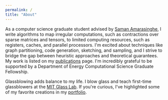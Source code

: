 ```yaml
---
permalink: /
title: "About"
---
```

As a computer science graduate student advised by [Saman Amarasinghe](https://people.csail.mit.edu/saman/), I write algorithms to map irregular computations, such as contractions over sparse matrices and tensors, to limited computing resources, such as registers, caches, and parallel processors. I'm excited about techniques like graph partitioning, code generation, sketching, and sampling, and I strive to bridge the gap between heuristic approaches and theoretical guarantees. My work is listed on my [publications](/publications/) page. I'm incredibly grateful to be supported by a Department of Energy Computational Science Graduate Fellowship.

Glassblowing adds balance to my life. I blow glass and teach first-time glassblowers at the [MIT Glass Lab](https://glasslab.scripts.mit.edu/). If you're curious, I've highlighted some of my favorite creations in my [portfolio](/portfolio/). 
